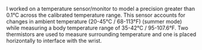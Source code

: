 I worked on a temperature sensor/monitor to model a precision greater than 0.1°C across the calibrated temperature range. This sensor accounts for changes in ambient temperature (20-45°C / 68-113°F) (summer mode) while measuring a body temperature range of 35-42°C / 95-107.6°F. Two thermistors are used to measure surrounding temperature and one is placed horizontally to interface with the wrist.
